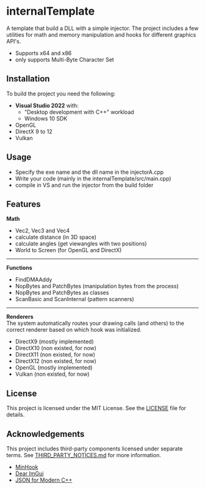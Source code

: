 
# internalTemplate
A template that build a DLL with a simple injector. The project includes a few utilities for math and memory manipulation and hooks for different graphics API's.
- Supports x64 and x86
- only supports Multi-Byte Character Set



## Installation
To build the project you need the following:
- **Visual Studio 2022** with:
  - "Desktop development with C++" workload
  - Windows 10 SDK
- OpenGL
- DirectX 9 to 12
- Vulkan
## Usage
- Specify the exe name and the dll name in the injectorA.cpp
- Write your code (mainly in the internalTemplate/src/main.cpp)
- compile in VS and run the injector from the build folder
## Features
**Math**
- Vec2, Vec3 and Vec4
- calculate distance (in 3D space)
- calculate angles (get viewangles with two positions)
- World to Screen (for OpenGL and DirectX)
---
**Functions**
- FindDMAAddy
- NopBytes and PatchBytes (manipulation bytes from the process)
- NopBytes and PatchBytes as classes
- ScanBasic and ScanInternal (pattern scanners)
---
**Renderers**  
The system automatically routes your drawing calls (and others) to the correct renderer based on which hook was initialized.

- DirectX9 (mostly implemented)
- DirectX10 (non existed, for now)
- DirectX11 (non existed, for now)
- DirectX12 (non existed, for now)
- OpenGL (mostly implemented)
- Vulkan (non existed, for now)
## License
This project is licensed under the MIT License.
See the [LICENSE](./LICENSE) file for details.
## Acknowledgements
This project includes third-party components licensed under separate terms.
See [THIRD_PARTY_NOTICES.md](./THIRD_PARTY_NOTICES.md) for more information.


- [MinHook](https://github.com/TsudaKageyu/minhook)
- [Dear ImGui](https://github.com/ocornut/imgui)
- [JSON for Modern C++](https://github.com/nlohmann/json)